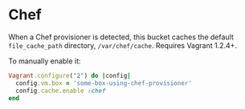 # Chef

When a Chef provisioner is detected, this bucket caches the default
`file_cache_path` directory, `/var/chef/cache`. Requires Vagrant 1.2.4+.

To manually enable it:

```ruby
Vagrant.configure("2") do |config|
  config.vm.box = 'some-box-using-chef-provisioner'
  config.cache.enable :chef
end
```
